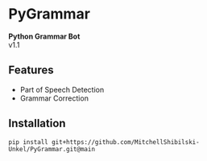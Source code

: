# PyGrammar
**Python Grammar Bot** <br />
v1.1

## Features
- Part of Speech Detection
- Grammar Correction

## Installation
`pip install git+https://github.com/MitchellShibilski-Unkel/PyGrammar.git@main` 
